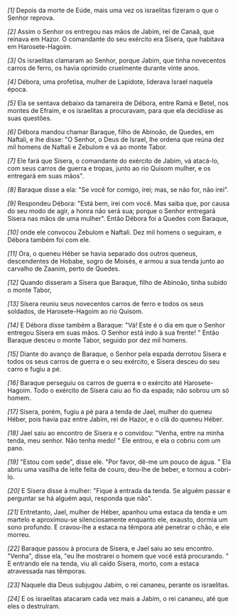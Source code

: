 *[1]* Depois da morte de Eúde, mais uma vez os israelitas fizeram o que o Senhor reprova.

*[2]* Assim o Senhor os entregou nas mãos de Jabim, rei de Canaã, que reinava em Hazor. O comandante do seu exército era Sísera, que habitava em Harosete-Hagoim.

*[3]* Os israelitas clamaram ao Senhor, porque Jabim, que tinha novecentos carros de ferro, os havia oprimido cruelmente durante vinte anos.

*[4]* Débora, uma profetisa, mulher de Lapidote, liderava Israel naquela época.

*[5]* Ela se sentava debaixo da tamareira de Débora, entre Ramá e Betel, nos montes de Efraim, e os israelitas a procuravam, para que ela decidisse as suas questões.

*[6]* Débora mandou chamar Baraque, filho de Abinoão, de Quedes, em Naftali, e lhe disse: "O Senhor, o Deus de Israel, lhe ordena que reúna dez mil homens de Naftali e Zebulom e vá ao monte Tabor.

*[7]* Ele fará que Sísera, o comandante do exército de Jabim, vá atacá-lo, com seus carros de guerra e tropas, junto ao rio Quisom mulher, e os entregará em suas mãos".

*[8]* Baraque disse a ela: "Se você for comigo, irei; mas, se não for, não irei".

*[9]* Respondeu Débora: "Está bem, irei com você. Mas saiba que, por causa do seu modo de agir, a honra não será sua; porque o Senhor entregará Sísera nas mãos de uma mulher". Então Débora foi a Quedes com Baraque,

*[10]* onde ele convocou Zebulom e Naftali. Dez mil homens o seguiram, e Débora também foi com ele.

*[11]* Ora, o queneu Héber se havia separado dos outros queneus, descendentes de Hobabe, sogro de Moisés, e armou a sua tenda junto ao carvalho de Zaanim, perto de Quedes.

*[12]* Quando disseram a Sísera que Baraque, filho de Abinoão, tinha subido o monte Tabor,

*[13]* Sísera reuniu seus novecentos carros de ferro e todos os seus soldados, de Harosete-Hagoim ao rio Quisom.

*[14]* E Débora disse também a Baraque: "Vá! Este é o dia em que o Senhor entregou Sísera em suas mãos. O Senhor está indo à sua frente! " Então Baraque desceu o monte Tabor, seguido por dez mil homens.

*[15]* Diante do avanço de Baraque, o Senhor pela espada derrotou Sísera e todos os seus carros de guerra e o seu exército, e Sísera desceu do seu carro e fugiu a pé.

*[16]* Baraque perseguiu os carros de guerra e o exército até Harosete-Hagoim. Todo o exército de Sísera caiu ao fio da espada; não sobrou um só homem.

*[17]* Sísera, porém, fugiu a pé para a tenda de Jael, mulher do queneu Héber, pois havia paz entre Jabim, rei de Hazor, e o clã do queneu Héber.

*[18]* Jael saiu ao encontro de Sísera e o convidou: "Venha, entre na minha tenda, meu senhor. Não tenha medo! " Ele entrou, e ela o cobriu com um pano.

*[19]* "Estou com sede", disse ele. "Por favor, dê-me um pouco de água. " Ela abriu uma vasilha de leite feita de couro, deu-lhe de beber, e tornou a cobri-lo.

*[20]* E Sísera disse à mulher: "Fique à entrada da tenda. Se alguém passar e perguntar se há alguém aqui, responda que não".

*[21]* Entretanto, Jael, mulher de Héber, apanhou uma estaca da tenda e um martelo e aproximou-se silenciosamente enquanto ele, exausto, dormia um sono profundo. E cravou-lhe a estaca na têmpora até penetrar o chão, e ele morreu.

*[22]* Baraque passou à procura de Sísera, e Jael saiu ao seu encontro. "Venha", disse ela, "eu lhe mostrarei o homem que você está procurando. " E entrando ele na tenda, viu ali caído Sísera, morto, com a estaca atravessada nas têmporas.

*[23]* Naquele dia Deus subjugou Jabim, o rei cananeu, perante os israelitas.

*[24]* E os israelitas atacaram cada vez mais a Jabim, o rei cananeu, até que eles o destruíram.


